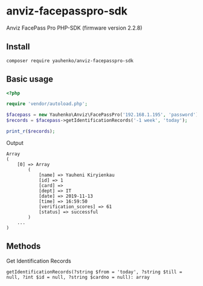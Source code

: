 # anviz-facepasspro-sdk
Anviz FacePass Pro PHP-SDK (firmware version 2.2.8)

Install
-------
```shell script
composer require yauhenko/anviz-facepasspro-sdk
```
Basic usage
-----------
```php
<?php

require 'vendor/autoload.php';

$facepass = new Yauhenko\Anviz\FacePassPro('192.168.1.195', 'password');
$records = $facepass->getIdentificationRecords('-1 week', 'today');

print_r($records);
```

Output
```
Array
(
    [0] => Array
        (
            [name] => Yauheni Kiryienkau
            [id] => 1
            [card] => 
            [dept] => IT
            [date] => 2019-11-13
            [time] => 16:59:50
            [verification_scores] => 61
            [status] => successful
        )
    ...
)
```

Methods
---
Get Identification Records
```
getIdentificationRecords(?string $from = 'today', ?string $till = null, ?int $id = null, ?string $cardno = null): array
```
